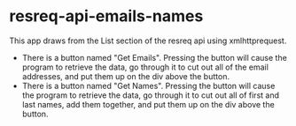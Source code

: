 # resreq-api-emails-names

This app draws from the List <resource> section of the resreq api using xmlhttprequest.
- There is a button named "Get Emails". Pressing the button will cause the program to retrieve the data, 
go through it to cut out all of the email addresses, and put them up on the div above the button.
- There is a button named "Get Names". Pressing the button will cause the program to retrieve the data, 
go through it to cut out all of first and last names, add them together, and put them up on the div above the button.
